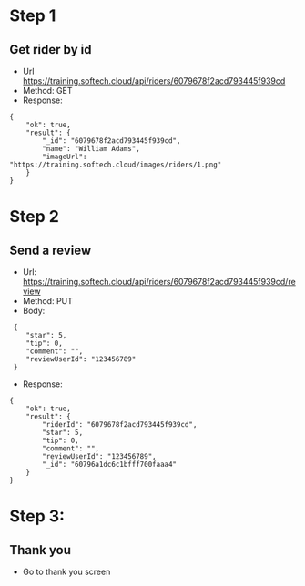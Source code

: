 # Step 1

## Get rider by id

- Url https://training.softech.cloud/api/riders/6079678f2acd793445f939cd
- Method: GET
- Response:

```
{
    "ok": true,
    "result": {
        "_id": "6079678f2acd793445f939cd",
        "name": "William Adams",
        "imageUrl": "https://training.softech.cloud/images/riders/1.png"
    }
}
```

# Step 2

## Send a review

- Url: https://training.softech.cloud/api/riders/6079678f2acd793445f939cd/review
- Method: PUT
- Body:

```
 {
    "star": 5,
    "tip": 0,
    "comment": "",
    "reviewUserId": "123456789"
 }
```

- Response:

```
{
    "ok": true,
    "result": {
        "riderId": "6079678f2acd793445f939cd",
        "star": 5,
        "tip": 0,
        "comment": "",
        "reviewUserId": "123456789",
        "_id": "60796a1dc6c1bfff700faaa4"
    }
}
```

# Step 3:

## Thank you

- Go to thank you screen
